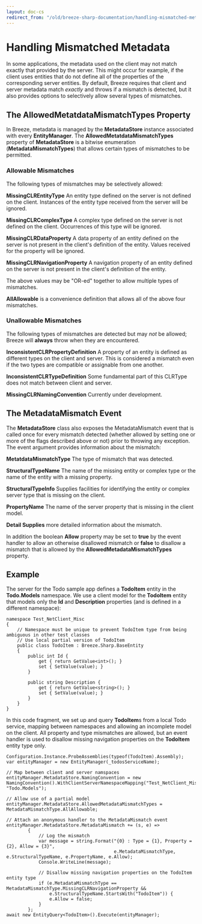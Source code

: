 ```yaml
---
layout: doc-cs
redirect_from: "/old/breeze-sharp-documentation/handling-mismatched-metadata.html"
---
```


# Handling Mismatched Metadata

In some applications, the metadata used on the client may not match exactly that provided by the server.  This might occur for example, if the client uses entities that do not define all of the properties of the corresponding server entities.  By default, Breeze requires that client and server metadata match *exactly* and throws if a mismatch is detected, but it also provides options to selectively allow several types of mismatches.

## The **AllowedMetatdataMismatchTypes** Property ##

In Breeze, metadata is managed by the **MetadataStore** instance associated with every **EntityManager**.  The **AllowedMetatdataMismatchTypes** property of **MetadataStore** is a bitwise enumeration (**MetadataMismatchTypes**) that allows certain types of mismatches to be permitted.

### Allowable Mismatches ###

The following types of mismatches may be selectively allowed:

**MissingCLREntityType** An entity type defined on the server is not defined on the client.  Instances of the entity type received from the server will be ignored.

**MissingCLRComplexType** A complex type defined on the server is not defined on the client.  Occurrences of this type will be ignored.

**MissingCLRDataProperty** A data property of an entity defined on the server is not present in the client's definition of the entity.  Values received for the property will be ignored.

**MissingCLRNavigationProperty** A navigation property of an entity defined on the server is not present in the client's definition of the entity.  

The above values may be "OR-ed" together to allow multiple types of mismatches.

**AllAllowable** is a convenience definition that allows all of the above four mismatches.

### Unallowable Mismatches ###

The following types of mismatches are detected but may *not* be allowed; Breeze will **always** throw when they are encountered.

**InconsistentCLRPropertyDefinition** A property of an entity is defined as different types on the client and server.  This is considered a mismatch even if the two types are compatible or assignable from one another.

**InconsistentCLRTypeDefinition** Some fundamental part of this CLRType does not match between client and server.
 
**MissingCLRNamingConvention** Currently under development.

## The **MetadataMismatch** Event

The **MetadataStore** class also exposes the MetadataMismatch event that is called once for every mismatch detected (whether allowed by setting one or more of the flags described above or not) prior to throwing any exception.  The event argument provides information about the mismatch:

**MetatdataMismatchType** The type of mismatch that was detected.

**StructuralTypeName** The name of the missing entity or complex type or the name of the entity with a missing property.

**StructuralTypeInfo** Supplies facilities for identifying the entity or complex server type that is missing on the client.

**PropertyName** The name of the server property that is missing in the client model.

**Detail Supplies** more detailed information about the mismatch.

In addition the boolean **Allow** property may be set to **true** by the event handler to allow an otherwise disallowed mismatch or **false** to disallow a mismatch that is allowed by the **AllowedMetadataMismatchTypes** property.

## Example ##

The server for the Todo sample app defines a **TodoItem** entity in the **Todo.Models** namespace.  We use a client model for the **TodoItem** entity that models only the **Id** and **Description** properties (and is defined in a different namespace):

	namespace Test_NetClient_Misc
	{
	    // Namespace must be unique to prevent TodoItem type from being ambiguous in other test classes
	    // Use local partial version of TodoItem
	    public class TodoItem : Breeze.Sharp.BaseEntity
	    {
	        public int Id {
	            get { return GetValue<int>(); }
	            set { SetValue(value); }
	        }
	
	        public string Description {
	            get { return GetValue<string>(); }
	            set { SetValue(value); }
	        }
	    }
	}

In this code fragment, we set up and query **TodoItem**s from a local Todo service, mapping between namespaces and allowing an incomplete model on the client.  All property and type mismatches are allowed, but an event handler is used to disallow missing navigation properties on the **TodoItem** entity type only.

    Configuration.Instance.ProbeAssemblies(typeof(TodoItem).Assembly);
    var entityManager = new EntityManager(_todosServiceName);

	// Map between client and server namspaces
    entityManager.MetadataStore.NamingConvention = new NamingConvention().WithClientServerNamespaceMapping("Test_NetClient_Misc", "Todo.Models");

    // Allow use of a partial model
    entityManager.MetadataStore.AllowedMetadataMismatchTypes = MetadataMismatchType.AllAllowable;

    // Attach an anonymous handler to the MetadataMismatch event
    entityManager.MetadataStore.MetadataMismatch += (s, e) =>
	        {
	            // Log the mismatch
	            var message = string.Format("{0} : Type = {1}, Property = {2}, Allow = {3}",
			                                e.MetadataMismatchType, e.StructuralTypeName, e.PropertyName, e.Allow);
	            Console.WriteLine(message);
	
	            // Disallow missing navigation properties on the TodoItem entity type
	            if (e.MetadataMismatchType == MetadataMismatchType.MissingCLRNavigationProperty &&
	                e.StructuralTypeName.StartsWith("TodoItem")) {
	                e.Allow = false;
	            }
	        };
	await new EntityQuery<TodoItem>().Execute(entityManager);
